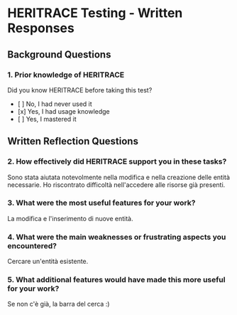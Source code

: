 # HERITRACE Testing - Written Responses

## Background Questions

### 1\. Prior knowledge of HERITRACE

Did you know HERITRACE before taking this test?

* \[ ] No, I had never used it
* \[x] Yes, I had usage knowledge
* \[ ] Yes, I mastered it

## Written Reflection Questions

### 2\. How effectively did HERITRACE support you in these tasks?

Sono stata aiutata notevolmente nella modifica e nella creazione delle entità necessarie. Ho riscontrato difficoltà nell'accedere alle risorse già presenti. 



### 3\. What were the most useful features for your work?



La modifica e l'inserimento di nuove entità. 

### 4\. What were the main weaknesses or frustrating aspects you encountered?



Cercare un'entità esistente. 

### 5\. What additional features would have made this more useful for your work?

Se non c'è già, la barra del cerca :) 
